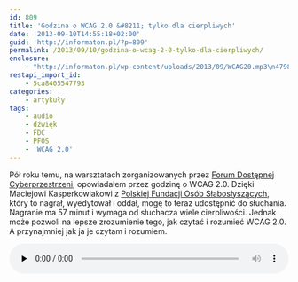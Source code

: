 ```yaml
---
id: 809
title: 'Godzina o WCAG 2.0 &#8211; tylko dla cierpliwych'
date: '2013-09-10T14:55:18+02:00'
guid: 'http://informaton.pl/?p=809'
permalink: /2013/09/10/godzina-o-wcag-2-0-tylko-dla-cierpliwych/
enclosure:
    - "http://informaton.pl/wp-content/uploads/2013/09/WCAG20.mp3\n47983265\naudio/mpeg\n"
restapi_import_id:
    - 5ca8405547793
categories:
    - artykuły
tags:
    - audio
    - dźwięk
    - FDC
    - PFOS
    - 'WCAG 2.0'
---
```


Pół roku temu, na warsztatach zorganizowanych przez [Forum Dostępnej Cyberprzestrzeni](http://www.fdc.org.pl/), opowiadałem przez godzinę o WCAG 2.0. Dzięki Maciejowi Kasperkowiakowi z [Polskiej Fundacji Osób Słabosłyszących](http://www.pfos.org.pl/), który to nagrał, wyedytował i oddał, mogę to teraz udostępnić do słuchania. Nagranie ma 57 minut i wymaga od słuchacza wiele cierpliwości. Jednak może pozwoli na lepsze zrozumienie tego, jak czytać i rozumieć WCAG 2.0. A przynajmniej jak ja je czytam i rozumiem.

 <audio class="wp-audio-shortcode" controls="controls" id="audio-809-1" preload="none" style="width: 100%;"><source src="http://informaton.pl/wp-content/uploads/2013/09/WCAG20.mp3?_=1" type="audio/mpeg"></source><http://informaton.pl/wp-content/uploads/2013/09/WCAG20.mp3></audio>
